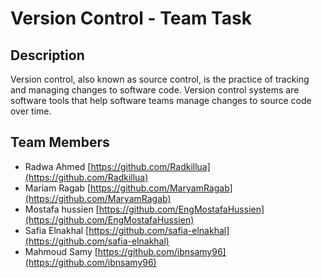# Version Control - Team Task

## Description

Version control, also known as source control, is the practice of tracking and managing changes to software code. Version control systems are software tools that help software teams manage changes to source code over time.

## Team Members

- Radwa Ahmed [https://github.com/Radkillua](https://github.com/Radkillua)
- Mariam Ragab [https://github.com/MaryamRagab](https://github.com/MaryamRagab)
- Mostafa hussien [https://github.com/EngMostafaHussien](https://github.com/EngMostafaHussien)
- Safia Elnakhal [https://github.com/safia-elnakhal](https://github.com/safia-elnakhal)
- Mahmoud Samy [https://github.com/ibnsamy96](https://github.com/ibnsamy96)

